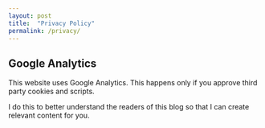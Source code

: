 ```yaml
---
layout: post
title:  "Privacy Policy"
permalink: /privacy/
---
```


## Google Analytics
This website uses Google Analytics. This happens only if you approve third party cookies and scripts.

I do this to better understand the readers of this blog so that I can create relevant content for you.
